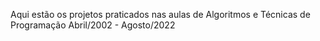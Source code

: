 Aqui estão os projetos praticados nas aulas de Algoritmos e Técnicas de Programação
Abril/2002 - Agosto/2022
